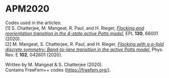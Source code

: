 # APM2020

Codes used in the articles:</br>
[1] S. Chatterjee, M. Mangeat, R. Paul, and H. Rieger, <i><a href='https://iopscience.iop.org/article/10.1209/0295-5075/130/66001/meta'>Flocking and reorientation transition in the 4-state active Potts model</a></i>, EPL <b>130</b>, 66001 (2020).</br>
[2] M. Mangeat, S. Chatterjee, R. Paul, and H. Rieger, <i><a href='https://link.aps.org/doi/10.1103/PhysRevE.102.042601'>Flocking with a q-fold discrete symmetry: Band-to-lane transition in the active Potts model</a></i>, Phys. Rev. E <b>102</b>, 042601 (2020).

Written by M. Mangeat & S. Chatterjee (2020).</br>
Contains FreeFem++ codes (https://freefem.org/).
